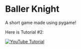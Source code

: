 # Baller Knight
A short game made using pygame!

Here is Tutorial #2:

[![YouTube Tutorial](https://img.youtube.com/vi/-3oC2C5oNFc/0.jpg)](https://www.youtube.com/watch?v=dDQyZp3qQI8)
